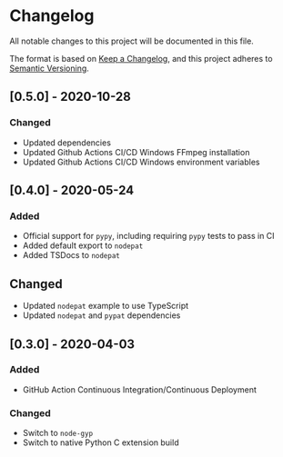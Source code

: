 # Changelog
All notable changes to this project will be documented in this file.

The format is based on [Keep a Changelog](https://keepachangelog.com/en/1.0.0/),
and this project adheres to [Semantic Versioning](https://semver.org/spec/v2.0.0.html).

## [0.5.0] - 2020-10-28
### Changed
- Updated dependencies
- Updated Github Actions CI/CD Windows FFmpeg installation
- Updated Github Actions CI/CD Windows environment variables

## [0.4.0] - 2020-05-24
### Added
- Official support for `pypy`, including requiring `pypy` tests to pass in CI
- Added default export to `nodepat`
- Added TSDocs to `nodepat`

## Changed
- Updated `nodepat` example to use TypeScript
- Updated `nodepat` and `pypat` dependencies

## [0.3.0] - 2020-04-03
### Added
- GitHub Action Continuous Integration/Continuous Deployment

### Changed
- Switch to `node-gyp`
- Switch to native Python C extension build

